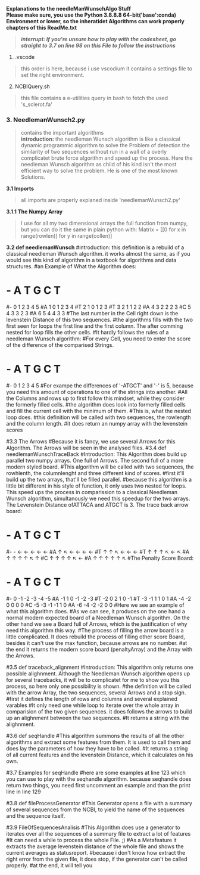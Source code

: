 **Explanations to the needleManWunschAlgo Stuff**  
**Please make sure, you use the Python 3.8.8.8 64-bit('base':conda) Environment or lower, so the inheratidet Algorithms can work properly**
**chapters of this ReadMe.txt**  
> **_interrupt: If you're unsure how to play with the codesheet, go straight to 3.7 on line 98 on this File to follow the instructions_**  
1. .vscode
> this order is here, because i use vscodium it contains a settings file to set the right environment.
2. NCBIQuery.sh
> this file contains a e-utilities query in bash to fetch the used  's_sclerot.fa'
### 3. NeedlemanWunsch2.py
> contains the important algorithms  
**introduction:**
> the needleman Wunsch algorithm is like a classical dynamic programmic algorithm to solve the Problem of detection the similarity of two sequences without run in a wall of a overly complicatet brute force algorithm and speed up the process. Here the needleman Wunsch algorithm as child of his kind isn't the most efficient way to solve the problem. He is one of the most known Solutions.

**3.1 Imports**  
> all imports are properly explaned inside 'needlemanWunsch2.py'

**3.1.1 The Numpy Array**
> I use for all my two dimensional arrays the full function from numpy, but you can do it the same in plain python with: Matrix = [[0 for x in range(rowlen)] for y in range(collen)]

**3.2 def needlemanWunsch**
#introduction:
this definition is a rebuild of a classical needleman Wunsch algorithm. it works almost the same, as if you would see this kind of algorithm in a textbook for algorithms and data structures.
#an Example of What the Algorithm does:
#   -  A  T  G  C  T
#-  0  1  2  3  4  5
#A  1  0  1  2  3  4
#T  2  1  0  1  2  3
#T  3  2  1  1  2  2
#A  4  3  2  2  2  3
#C  5  4  3  3  2  3
#A  6  5  4  4  3  3
#The last number in the Cell right down is the levenstein Distance of this two sequences.
#the algorithms fills with the two first seen for loops the first line and the first column. The after comming nested for loop fills the other cells.
#It hardly follows the rules of a needleman Wunsch algorithm:
#For every Cell, you need to enter the score of the difference of  the comparised Strings.
#   -  A  T  G  C  T
#-  0  1  2  3  4  5
#For exampe the differences of  '-ATGCT' and '-' is 5, because you need this amount of  operations to one of the strings into another.
#All the Columns and rows up to first follow this mindset, while they consider the formerly filled cells.
#the algorithm does look into formerly filled cells and fill the current cell with the minimum of them.
#This is, what the nested loop does. 
#this definition will be called with two sequences, the rowlength and the column length.
#it does return an numpy array with the levenstein scores

#3.3 The Arrows
#Because it is fancy, we use several Arrows for this Algorithm. The Arrows will be seen in the analysed files.
#3.4 def needlemanWunschTraceBack
#Introduction: This Algorithm does build up parallel two numpy arrays. One full of Arrows. The second full of a more modern styled board.
#This algorithm will be called with two sequences, the rowhlenth, the columnlenght and three different kind of scores.
#first it'll build up the two arrays, that'll be filled parallel.
#because this algorithm is a little bit different in his style of function, it only uses two nested for loops. This speed ups the process in comparission to a classical Needleman Wunsch algorithm, simultanously we need this speedup for the two arrays.
The Levenstein Distance ofATTACA and ATGCT is 3.
The trace back arrow board:
#   -  A  T  G  C  T
#-  -  ←  ←  ←  ←  ←
#A  ↑  ↖  ←  ←  ←  ←
#T  ↑  ↑  ↖  ←  ←  ←
#T  ↑  ↑  ↑  ↖  ←  ↖
#A  ↑  ↑  ↑  ↑  ↖  ↑
#C  ↑  ↑  ↑  ↑  ↖  ←
#A  ↑  ↑  ↑  ↑  ↑  ↖
#The Penalty Score Board:
#   -  A  T  G  C  T
#-  0 -1 -2 -3 -4 -5
#A -1  1  0 -1 -2 -3
#T -2  0  2  1  0 -1
#T -3 -1  1  1  0  1
#A -4 -2  0  0  0  0
#C -5 -3 -1 -1  1  0
#A -6 -4 -2 -2  0  0
#Here we see an example of what this algorithm does.
#As we can see, it produces on the one hand a normal modern expected board of a Needleman Wunsch algorithm. On the other hand we see a Board full of Arrows, which is the justification of why need this algorithm this way.
#The process of filling the arrow board is a little complicated. It does rebuild the process of filling other score Board, besides it can't use the max function, because arrows are no number.
#at the end it returns the modern score board (penaltyArray) and the Array with the Arrows.

#3.5 def traceback_alignment
#Introduction: This algorithm only returns one possible alighnment. Although the Needleman Wunsch algorithm opens up for several tracebacks, it will be to complicatet for me to show you this process, so here only one possibility is shown.
#the definition will be called with the arrow Array, the two sequences, several Arrows and a stop sign.
#first it defines the length of rows and columns and several explained varables
#It only need one while loop to iterate over the whole array in comparision of the two given sequences. it does follows the arrows to build up an alighnment between the two sequences.
#It returns a string with the alighnment.

#3.6 def seqHandle
#This algorithm summons the results of all the other algorithms and extract some features from them. It is used to call them and does lay the parameters of how they have to be called.
#It returns a string of all current features and the levenstein Distance, which it calculates on his own.

#3.7 Examples for seqHandle
#here are some examples at line 123 which you can use to play with the seqhandle algorithm. because seqhandle does return two things, you need first uncomment an example and than the print line in line 129

#3.8 def fileProcessGenerator
#This Generator opens a file with a summary of several sequences from the NCBI, to yield the name of the sequences and the sequence itself.

#3.9 FileOfSequencesAnalisis
#This Algorithm does use a generator to iterates over all the sequences of a summary file to extract a lot of features
#It can need a while to process the whole File. ;)
#As a Metafeature it extracts the average levenstein distance of the whole file and shows the current averages as statusreport.
#because i don't know how extract the right error from the given file, it does stop, if the generator can't be called properly.
#at the end, it will tell you